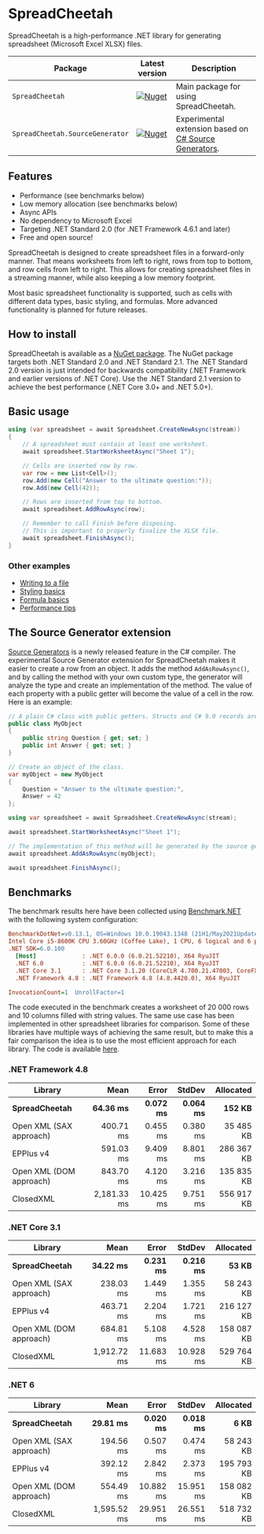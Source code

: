 # SpreadCheetah

SpreadCheetah is a high-performance .NET library for generating spreadsheet (Microsoft Excel XLSX) files.

| Package | Latest version | Description |
| ------- | -------------- | ----------- |
| `SpreadCheetah` | [![Nuget](https://img.shields.io/nuget/v/SpreadCheetah)](https://www.nuget.org/packages/SpreadCheetah) | Main package for using SpreadCheetah.
| `SpreadCheetah.SourceGenerator` | [![Nuget](https://img.shields.io/nuget/v/SpreadCheetah.SourceGenerator)](https://www.nuget.org/packages/SpreadCheetah.SourceGenerator) | Experimental extension based on [C# Source Generators](https://devblogs.microsoft.com/dotnet/introducing-c-source-generators).


## Features
- Performance (see benchmarks below)
- Low memory allocation (see benchmarks below)
- Async APIs
- No dependency to Microsoft Excel
- Targeting .NET Standard 2.0 (for .NET Framework 4.6.1 and later)
- Free and open source!

SpreadCheetah is designed to create spreadsheet files in a forward-only manner.
That means worksheets from left to right, rows from top to bottom, and row cells from left to right.
This allows for creating spreadsheet files in a streaming manner, while also keeping a low memory footprint.

Most basic spreadsheet functionality is supported, such as cells with different data types, basic styling, and formulas. More advanced functionality is planned for future releases.

## How to install
SpreadCheetah is available as a [NuGet package](https://www.nuget.org/packages/SpreadCheetah). The NuGet package targets both .NET Standard 2.0 and .NET Standard 2.1.
The .NET Standard 2.0 version is just intended for backwards compatibility (.NET Framework and earlier versions of .NET Core). Use the .NET Standard 2.1 version to achieve the best performance (.NET Core 3.0+ and .NET 5.0+).


## Basic usage
```cs
using (var spreadsheet = await Spreadsheet.CreateNewAsync(stream))
{
    // A spreadsheet must contain at least one worksheet.
    await spreadsheet.StartWorksheetAsync("Sheet 1");

    // Cells are inserted row by row.
    var row = new List<Cell>();
    row.Add(new Cell("Answer to the ultimate question:"));
    row.Add(new Cell(42));

    // Rows are inserted from top to bottom.
    await spreadsheet.AddRowAsync(row);

    // Remember to call Finish before disposing.
    // This is important to properly finalize the XLSX file.
    await spreadsheet.FinishAsync();
}
```

### Other examples
- [Writing to a file](https://github.com/sveinungf/spreadcheetah-samples/blob/main/SpreadCheetahSamples/SpreadCheetahSamples/WriteToFile.cs)
- [Styling basics](https://github.com/sveinungf/spreadcheetah-samples/blob/main/SpreadCheetahSamples/SpreadCheetahSamples/StylingBasics.cs)
- [Formula basics](https://github.com/sveinungf/spreadcheetah-samples/blob/main/SpreadCheetahSamples/SpreadCheetahSamples/FormulaBasics.cs)
- [Performance tips](https://github.com/sveinungf/spreadcheetah-samples/blob/main/SpreadCheetahSamples/SpreadCheetahSamples/PerformanceTips.cs)

## The Source Generator extension
[Source Generators](https://devblogs.microsoft.com/dotnet/introducing-c-source-generators) is a newly released feature in the C# compiler. The experimental Source Generator extension for SpreadCheetah makes it easier to create a row from an object. It adds the method `AddAsRowAsync()`, and by calling the method with your own custom type, the generator will analyze the type and create an implementation of the method. The value of each property with a public getter will become the value of a cell in the row. Here is an example:
```cs
// A plain C# class with public getters. Structs and C# 9.0 records are also supported.
public class MyObject
{
    public string Question { get; set; }
    public int Answer { get; set; }
}
```

```cs
// Create an object of the class.
var myObject = new MyObject
{
    Question = "Answer to the ultimate question:",
    Answer = 42
};

using var spreadsheet = await Spreadsheet.CreateNewAsync(stream);

await spreadsheet.StartWorksheetAsync("Sheet 1");

// The implementation of this method will be generated by the source generator.
await spreadsheet.AddAsRowAsync(myObject);

await spreadsheet.FinishAsync();
```

## Benchmarks
The benchmark results here have been collected using [Benchmark.NET](https://github.com/dotnet/benchmarkdotnet) with the following system configuration:

``` ini
BenchmarkDotNet=v0.13.1, OS=Windows 10.0.19043.1348 (21H1/May2021Update)
Intel Core i5-8600K CPU 3.60GHz (Coffee Lake), 1 CPU, 6 logical and 6 physical cores
.NET SDK=6.0.100
  [Host]             : .NET 6.0.0 (6.0.21.52210), X64 RyuJIT
  .NET 6.0           : .NET 6.0.0 (6.0.21.52210), X64 RyuJIT
  .NET Core 3.1      : .NET Core 3.1.20 (CoreCLR 4.700.21.47003, CoreFX 4.700.21.47101), X64 RyuJIT
  .NET Framework 4.8 : .NET Framework 4.8 (4.8.4420.0), X64 RyuJIT

InvocationCount=1  UnrollFactor=1
```

The code executed in the benchmark creates a worksheet of 20 000 rows and 10 columns filled with string values. The same use case has been implemented in other spreadsheet libraries for comparison.
Some of these libraries have multiple ways of achieving the same result, but to make this a fair comparison the idea is to use the most efficient approach for each library. The code is available [here](https://github.com/sveinungf/spreadcheetah/blob/main/SpreadCheetah.Benchmark/Benchmarks/StringCells.cs).


### .NET Framework 4.8

|                    Library |         Mean |        Error |       StdDev |  Allocated |
|----------------------------|-------------:|-------------:|-------------:|-----------:|
|          **SpreadCheetah** | **64.36 ms** | **0.072 ms** | **0.064 ms** | **152 KB** |
|    Open XML (SAX approach) |    400.71 ms |     0.455 ms |     0.380 ms |  35 485 KB |
|                  EPPlus v4 |    591.03 ms |     9.409 ms |     8.801 ms | 286 367 KB |
|    Open XML (DOM approach) |    843.70 ms |     4.120 ms |     3.216 ms | 135 835 KB |
|                  ClosedXML |  2,181.33 ms |    10.425 ms |     9.751 ms | 556 917 KB |


### .NET Core 3.1

|                    Library |         Mean |        Error |       StdDev |  Allocated |
|----------------------------|-------------:|-------------:|-------------:|-----------:|
|          **SpreadCheetah** | **34.22 ms** | **0.231 ms** | **0.216 ms** |  **53 KB** |
|    Open XML (SAX approach) |    238.03 ms |     1.449 ms |     1.355 ms |  58 243 KB |
|                  EPPlus v4 |    463.71 ms |     2.204 ms |     1.721 ms | 216 127 KB |
|    Open XML (DOM approach) |    684.81 ms |     5.108 ms |     4.528 ms | 158 087 KB |
|                  ClosedXML |  1,912.72 ms |    11.683 ms |    10.928 ms | 529 764 KB |


### .NET 6

|                    Library |         Mean |        Error |       StdDev |  Allocated |
|----------------------------|-------------:|-------------:|-------------:|-----------:|
|          **SpreadCheetah** | **29.81 ms** | **0.020 ms** | **0.018 ms** |   **6 KB** |
|    Open XML (SAX approach) |    194.56 ms |     0.507 ms |     0.474 ms |  58 243 KB |
|                  EPPlus v4 |    392.12 ms |     2.842 ms |     2.373 ms | 195 793 KB |
|    Open XML (DOM approach) |    554.49 ms |    10.882 ms |    15.951 ms | 158 082 KB |
|                  ClosedXML |  1,595.52 ms |    29.951 ms |    26.551 ms | 518 732 KB |
